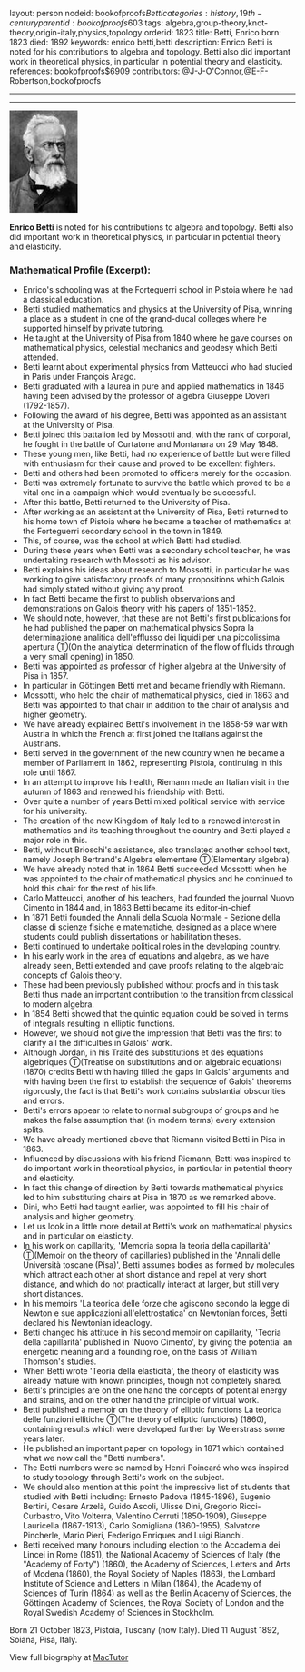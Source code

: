 layout: person
nodeid: bookofproofs$Betti
categories: history,19th-century
parentid: bookofproofs$603
tags: algebra,group-theory,knot-theory,origin-italy,physics,topology
orderid: 1823
title: Betti, Enrico
born: 1823
died: 1892
keywords: enrico betti,betti
description: Enrico Betti is noted for his contributions to algebra and topology. Betti also did important work in theoretical physics, in particular in potential theory and elasticity.
references: bookofproofs$6909
contributors: @J-J-O'Connor,@E-F-Robertson,bookofproofs

---



---

![Betti.jpg](https://github.com/bookofproofs/bookofproofs.github.io/blob/main/_sources/_assets/images/portraits/Betti.jpg?raw=true)

**Enrico Betti** is noted for his contributions to algebra and topology. Betti also did important work in theoretical physics, in particular in potential theory and elasticity.

### Mathematical Profile (Excerpt):
* Enrico's schooling was at the Forteguerri school in Pistoia where he had a classical education.
* Betti studied mathematics and physics at the University of Pisa, winning a place as a student in one of the grand-ducal colleges where he supported himself by private tutoring.
* He taught at the University of Pisa from 1840 where he gave courses on mathematical physics, celestial mechanics and geodesy which Betti attended.
* Betti learnt about experimental physics from Matteucci who had studied in Paris under François Arago.
* Betti graduated with a laurea in pure and applied mathematics in 1846 having been advised by the professor of algebra Giuseppe Doveri (1792-1857).
* Following the award of his degree, Betti was appointed as an assistant at the University of Pisa.
* Betti joined this battalion led by Mossotti and, with the rank of corporal, he fought in the battle of Curtatone and Montanara on 29 May 1848.
* These young men, like Betti, had no experience of battle but were filled with enthusiasm for their cause and proved to be excellent fighters.
* Betti and others had been promoted to officers merely for the occasion.
* Betti was extremely fortunate to survive the battle which proved to be a vital one in a campaign which would eventually be successful.
* After this battle, Betti returned to the University of Pisa.
* After working as an assistant at the University of Pisa, Betti returned to his home town of Pistoia where he became a teacher of mathematics at the Forteguerri secondary school in the town in 1849.
* This, of course, was the school at which Betti had studied.
* During these years when Betti was a secondary school teacher, he was undertaking research with Mossotti as his advisor.
* Betti explains his ideas about research to Mossotti, in particular he was working to give satisfactory proofs of many propositions which Galois had simply stated without giving any proof.
* In fact Betti became the first to publish observations and demonstrations on Galois theory with his papers of 1851-1852.
* We should note, however, that these are not Betti's first publications for he had published the paper on mathematical physics Sopra la determinazione analitica dell'efflusso dei liquidi per una piccolissima apertura Ⓣ(On the analytical determination of the flow of fluids through a very small opening) in 1850.
* Betti was appointed as professor of higher algebra at the University of Pisa in 1857.
* In particular in Göttingen Betti met and became friendly with Riemann.
* Mossotti, who held the chair of mathematical physics, died in 1863 and Betti was appointed to that chair in addition to the chair of analysis and higher geometry.
* We have already explained Betti's involvement in the 1858-59 war with Austria in which the French at first joined the Italians against the Austrians.
* Betti served in the government of the new country when he became a member of Parliament in 1862, representing Pistoia, continuing in this role until 1867.
* In an attempt to improve his health, Riemann made an Italian visit in the autumn of 1863 and renewed his friendship with Betti.
* Over quite a number of years Betti mixed political service with service for his university.
* The creation of the new Kingdom of Italy led to a renewed interest in mathematics and its teaching throughout the country and Betti played a major role in this.
* Betti, without Brioschi's assistance, also translated another school text, namely Joseph Bertrand's Algebra elementare Ⓣ(Elementary algebra).
* We have already noted that in 1864 Betti succeeded Mossotti when he was appointed to the chair of mathematical physics and he continued to hold this chair for the rest of his life.
* Carlo Matteucci, another of his teachers, had founded the journal Nuovo Cimento in 1844 and, in 1863 Betti became its editor-in-chief.
* In 1871 Betti founded the Annali della Scuola Normale - Sezione della classe di scienze fisiche e matematiche, designed as a place where students could publish dissertations or habilitation theses.
* Betti continued to undertake political roles in the developing country.
* In his early work in the area of equations and algebra, as we have already seen, Betti extended and gave proofs relating to the algebraic concepts of Galois theory.
* These had been previously published without proofs and in this task Betti thus made an important contribution to the transition from classical to modern algebra.
* In 1854 Betti showed that the quintic equation could be solved in terms of integrals resulting in elliptic functions.
* However, we should not give the impression that Betti was the first to clarify all the difficulties in Galois' work.
* Although Jordan, in his Traité des substitutions et des equations algebriques Ⓣ(Treatise on substitutions and on algebraic equations) (1870) credits Betti with having filled the gaps in Galois' arguments and with having been the first to establish the sequence of Galois' theorems rigorously, the fact is that Betti's work contains substantial obscurities and errors.
* Betti's errors appear to relate to normal subgroups of groups and he makes the false assumption that (in modern terms) every extension splits.
* We have already mentioned above that Riemann visited Betti in Pisa in 1863.
* Influenced by discussions with his friend Riemann, Betti was inspired to do important work in theoretical physics, in particular in potential theory and elasticity.
* In fact this change of direction by Betti towards mathematical physics led to him substituting chairs at Pisa in 1870 as we remarked above.
* Dini, who Betti had taught earlier, was appointed to fill his chair of analysis and higher geometry.
* Let us look in a little more detail at Betti's work on mathematical physics and in particular on elasticity.
* In his work on capillarity, 'Memoria sopra la teoria della capillarità' Ⓣ(Memoir on the theory of capillaries) published in the 'Annali delle Università toscane (Pisa)', Betti assumes bodies as formed by molecules which attract each other at short distance and repel at very short distance, and which do not practically interact at larger, but still very short distances.
* In his memoirs 'La teorica delle forze che agiscono secondo la legge di Newton e sue applicazioni all'elettrostatica' on Newtonian forces, Betti declared his Newtonian ideaology.
* Betti changed his attitude in his second memoir on capillarity, 'Teoria della capillarità' published in 'Nuovo Cimento', by giving the potential an energetic meaning and a founding role, on the basis of William Thomson's studies.
* When Betti wrote 'Teoria della elasticità', the theory of elasticity was already mature with known principles, though not completely shared.
* Betti's principles are on the one hand the concepts of potential energy and strains, and on the other hand the principle of virtual work.
* Betti published a memoir on the theory of elliptic functions La teorica delle funzioni ellitiche Ⓣ(The theory of elliptic functions) (1860), containing results which were developed further by Weierstrass some years later.
* He published an important paper on topology in 1871 which contained what we now call the "Betti numbers".
* The Betti numbers were so named by Henri Poincaré who was inspired to study topology through Betti's work on the subject.
* We should also mention at this point the impressive list of students that studied with Betti including: Ernesto Padova (1845-1896), Eugenio Bertini, Cesare Arzelà, Guido Ascoli, Ulisse Dini, Gregorio Ricci-Curbastro, Vito Volterra, Valentino Cerruti (1850-1909), Giuseppe Lauricella (1867-1913), Carlo Somigliana (1860-1955), Salvatore Pincherle, Mario Pieri, Federigo Enriques and Luigi Bianchi.
* Betti received many honours including election to the Accademia dei Lincei in Rome (1851), the National Academy of Sciences of Italy (the "Academy of Forty") (1860), the Academy of Sciences, Letters and Arts of Modena (1860), the Royal Society of Naples (1863), the Lombard Institute of Science and Letters in Milan (1864), the Academy of Sciences of Turin (1864) as well as the Berlin Academy of Sciences, the Göttingen Academy of Sciences, the Royal Society of London and the Royal Swedish Academy of Sciences in Stockholm.

Born 21 October 1823, Pistoia, Tuscany (now Italy). Died 11 August 1892, Soiana, Pisa, Italy.

View full biography at [MacTutor](https://mathshistory.st-andrews.ac.uk/Biographies/Betti/)
